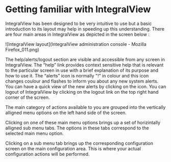 # Getting familiar with IntegralView

IntegralView has been designed to be very intuitive to use but a basic introduction to its layout may help in speeding up this understanding. There are four main areas in IntegralView as depicted in the screen below :

![IntegralView layout](IntegralView administration console - Mozilla Firefox_011.png)

The help/alerts/logout section are visible and accessible from any screen in IntegralView. The “help” link provides context sensitive help that is relevant to the particular screen in use with a brief explanation of its purpose and how to use it. 
The “alerts” icon is normally "!" in colour and this icon changes coulour and flashes to inform you about any new system alerts. You can have a quick view of the new alerts by clicking on the icon. You can logout of IntegralView by clicking on the logout link on the top right hand corner of the screen.

The main category of actions available to you are grouped into the vertically alligned menu options on the left hand side of the screen.  

Clicking on one of these main menu options brings up a set of horizintally alligned sub menu tabs. The options in these tabs correspond to the selected main menu option.

Clicking on a sub menu tab brings up the corresponding configuration screen on the main configuration area. This is where your actual configuration actions will be performed.
